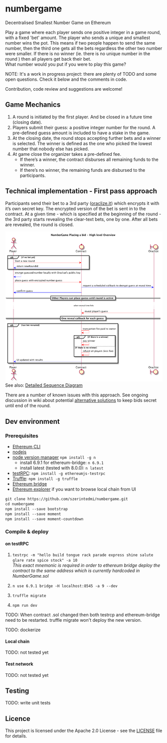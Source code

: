 # numbergame
Decentralised Smallest Number Game on Ethereum

Play a game where each player sends one positive integer in a game round, with a fixed 'bet' amount. The player who sends a unique and smallest number wins the pot. This means if two people happen to send the same number, then the third one gets all the bets regardless the other two number were smaller.
If there is no winner (ie. there is no unique number in the round ) then all players get back their bet.  
What number would you put if you were to play this game?

NOTE: It's a work in progress project: there are plenty of TODO and some open questions. Check it below and the comments in code.

Contribution, code review and suggestions are welcome!

## Game Mechanics
1. A round is initiated by the first player. And be closed in a future time (closing date).
1. Players submit their guess: a positive integer number for the round. A pre-defined guess amount is included to have a stake in the game.
1. At the closing date, the round stops accepting further bets and a winner is selected. The winner is defined as the one who picked the lowest number that nobody else has picked.
1. At game close the organizer takes a pre-defined fee.
   * If there’s a winner, the contract disburses all remaining funds to the winner.
   * If there’s no winner, the remaining funds are disbursed to the participants.

## Technical implementation - First pass approach
Participants send their bet to a 3rd party ([oraclize.it](http://www.oraclize.it/)) which encrypts it with it’s own secret key. The encrypted version of the bet is sent in to the contract. At a given time  - which is specified at the beginning of the round - the 3rd party starts revealing the clear-text bets, one by one. After all bets are revealed, the round is closed.

![OverView diagram](docs/numberGame_OverViewDiagram.png)
See also: [Detailed Sequence Diagram](docs/numberGame_sequenceDiagram.png)

There are a number of known issues with this approach. See ongoing discussion in wiki about potential [alternative solutions](https://github.com/szerintedmi/numbergame/wiki/Alternative-approaches) to keep bids secret until end of the round.

## Dev environment
### Prerequisites
* [Ethereum CLI](https://www.ethereum.org/cli)
* [nodejs](https://nodejs.org/en/download/)
* [node version manager](https://github.com/tj/n) `npm install -g n`
  * install 6.9.1 for ethereum-bridge: `n 6.9.1`
  * install latest (tested with 8.0.0): `n latest`
* [testRPC](https://github.com/ethereumjs/testrpc): `npm install -g ethereumjs-testrpc`
* [Truffle](https://truffle.readthedocs.io/en/latest/getting_started/installation/): `npm install -g truffle`
* [Ethereum bridge](https://github.com/oraclize/ethereum-bridge)
* [Ethereum explorer](https://github.com/szerintedmi/explorer) if you want to browse local chain from UI

```
git clone https://github.com/szerintedmi/numbergame.git
cd numbergame
npm install --save bootstrap
npm install --save moment
npm install --save moment-countdown
```

### Compile & deploy
#### on testRPC
1. `testrpc -m "hello build tongue rack parade express shine salute glare rate spice stock" -a 10`  
_This exact mnemonic is required in order to ethereum bridge deploy the contract to the same address which is currently hardcoded in NumberGame.sol_  

1. `n use 6.9.1 bridge -H localhost:8545 -a 9 --dev`
1. `truffle migrate`
1. `npm run dev`

TODO: When contract .sol changed then both testrcp and ethereum-bridge need to be restarted. truffle migrate won't deploy the new version.

TODO: dockerize

#### Local chain
TODO: not tested yet

#### Test network
TODO: not tested yet

## Testing
TODO: write unit tests

## Licence
This project is licensed under the Apache 2.0 License - see the [LICENSE](LICENSE) file for details.
